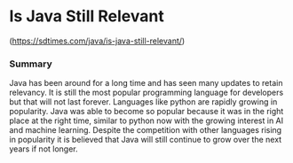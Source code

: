 # Is Java Still Relevant
(https://sdtimes.com/java/is-java-still-relevant/)

### Summary

Java has been around for a long time and has seen many updates to retain relevancy. It is still the most popular programming language for developers
but that will not last forever. Languages like python are rapidly growing in popularity. Java was able to become so popular
because it was in the right place at the right time, similar to python now with the growing interest in AI and machine learning.
Despite the competition with other languages rising in popularity it is believed that Java will still continue to grow over the next
years if not longer.